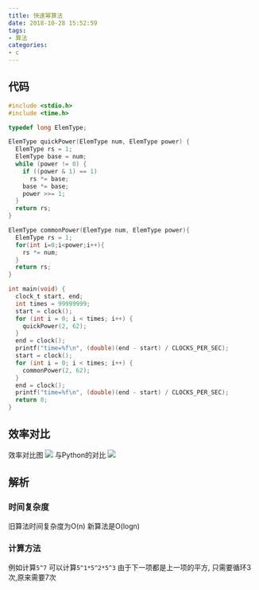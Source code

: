 ```yaml
---
title: 快速幂算法
date: 2018-10-28 15:52:59
tags:
- 算法
categories:
- c
---
```


## 代码

```c
#include <stdio.h>
#include <time.h>

typedef long ElemType;

ElemType quickPower(ElemType num, ElemType power) {
  ElemType rs = 1;
  ElemType base = num;
  while (power != 0) {
    if ((power & 1) == 1)
      rs *= base;
    base *= base;
    power >>= 1;
  }
  return rs;
}

ElemType commonPower(ElemType num, ElemType power){
  ElemType rs = 1;
  for(int i=0;i<power;i++){
    rs *= num;
  }
  return rs;
}

int main(void) {
  clock_t start, end;
  int times = 99999999;
  start = clock();
  for (int i = 0; i < times; i++) {
    quickPower(2, 62);
  }
  end = clock();
  printf("time=%f\n", (double)(end - start) / CLOCKS_PER_SEC);
  start = clock();
  for (int i = 0; i < times; i++) {
    commonPower(2, 62);
  }
  end = clock();
  printf("time=%f\n", (double)(end - start) / CLOCKS_PER_SEC);
  return 0;
}
```

## 效率对比

效率对比图
![](http://evolution404.gitee.io/markdownimg/006tNbRwly1fwnzrbe2euj30do04ga9z.jpg)
与Python的对比
![](http://evolution404.gitee.io/markdownimg/006tNbRwly1fwo02h7u1wj30ym0buaag.jpg)

## 解析

### 时间复杂度
旧算法时间复杂度为O(n) 新算法是O(logn)

### 计算方法
例如计算`5^7`
可以计算`5^1*5^2*5^3`
由于下一项都是上一项的平方, 只需要循环3次,原来需要7次
